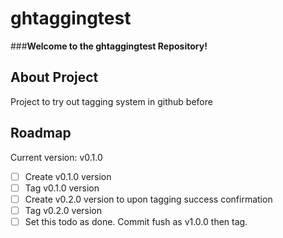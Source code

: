 # ghtaggingtest

###**Welcome to the ghtaggingtest Repository!**

## About Project

 Project to try out tagging system in github before 


 ## Roadmap

 Current version: v0.1.0

 - [ ] Create v0.1.0 version
 - [ ] Tag v0.1.0 version
 - [ ] Create v0.2.0 version to upon tagging success confirmation
 - [ ] Tag v0.2.0 version
 - [ ] Set this todo as done. Commit fush as v1.0.0 then tag. 